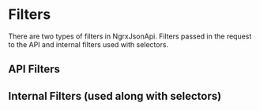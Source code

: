 # Filters

There are two types of filters in NgrxJsonApi. Filters passed in the request to the API and internal filters used with selectors.

## API Filters

## Internal Filters (used along with selectors)
